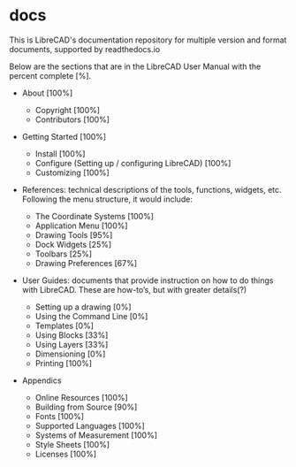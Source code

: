 # docs
This is LibreCAD's documentation repository for multiple version and format documents, supported by readthedocs.io

Below are the sections that are in the LibreCAD User Manual with the percent complete [%].

- About   [100%]
   - Copyright   [100%]
   - Contributors   [100%]

- Getting Started   [100%]
   - Install   [100%]
   - Configure (Setting up / configuring LibreCAD)   [100%]
   - Customizing   [100%]

- References: technical descriptions of the tools, functions, widgets, etc.  Following the menu structure, it would include:
   - The Coordinate Systems   [100%]
   - Application Menu   [100%]
   - Drawing Tools   [95%]
   - Dock Widgets   [25%]
   - Toolbars   [25%]
   - Drawing Preferences   [67%]

- User Guides: documents that provide instruction on how to do things with LibreCAD.  These are how-to’s, but with greater details(?)
   - Setting up a drawing   [0%]
   - Using the Command Line   [0%]
   - Templates   [0%]
   - Using Blocks   [33%]
   - Using Layers   [33%]
   - Dimensioning   [0%]
   - Printing   [100%]

- Appendics
   - Online Resources   [100%]
   - Building from Source   [90%]
   - Fonts   [100%]
   - Supported Languages   [100%]
   - Systems of Measurement   [100%]
   - Style Sheets   [100%]
   - Licenses   [100%]

